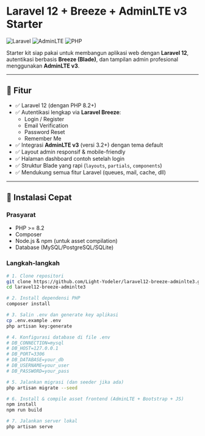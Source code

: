 # Laravel 12 + Breeze + AdminLTE v3 Starter

![Laravel](https://img.shields.io/badge/Laravel-12.x-FF2D20?logo=laravel)
![AdminLTE](https://img.shields.io/badge/AdminLTE-v3-3C8DBC?logo=bootstrap)
![PHP](https://img.shields.io/badge/PHP-8.2%2B-777BB4?logo=php)

Starter kit siap pakai untuk membangun aplikasi web dengan **Laravel 12**, autentikasi berbasis **Breeze (Blade)**, dan tampilan admin profesional menggunakan **AdminLTE v3**.

---

## 📌 Fitur

- ✅ Laravel 12 (dengan PHP 8.2+)
- ✅ Autentikasi lengkap via **Laravel Breeze**:
  - Login / Register
  - Email Verification
  - Password Reset
  - Remember Me
- ✅ Integrasi **AdminLTE v3** (versi 3.2+) dengan tema default
- ✅ Layout admin responsif & mobile-friendly
- ✅ Halaman dashboard contoh setelah login
- ✅ Struktur Blade yang rapi (`layouts`, `partials`, `components`)
- ✅ Mendukung semua fitur Laravel (queues, mail, cache, dll)

---

## 🚀 Instalasi Cepat

### Prasyarat
- PHP >= 8.2
- Composer
- Node.js & npm (untuk asset compilation)
- Database (MySQL/PostgreSQL/SQLite)

### Langkah-langkah

```bash
# 1. Clone repositori
git clone https://github.com/Light-Yodeler/laravel12-breeze-adminlte3.git
cd laravel12-breeze-adminlte3

# 2. Install dependensi PHP
composer install

# 3. Salin .env dan generate key aplikasi
cp .env.example .env
php artisan key:generate

# 4. Konfigurasi database di file .env
# DB_CONNECTION=mysql
# DB_HOST=127.0.0.1
# DB_PORT=3306
# DB_DATABASE=your_db
# DB_USERNAME=your_user
# DB_PASSWORD=your_pass

# 5. Jalankan migrasi (dan seeder jika ada)
php artisan migrate --seed

# 6. Install & compile asset frontend (AdminLTE + Bootstrap + JS)
npm install
npm run build

# 7. Jalankan server lokal
php artisan serve
```
